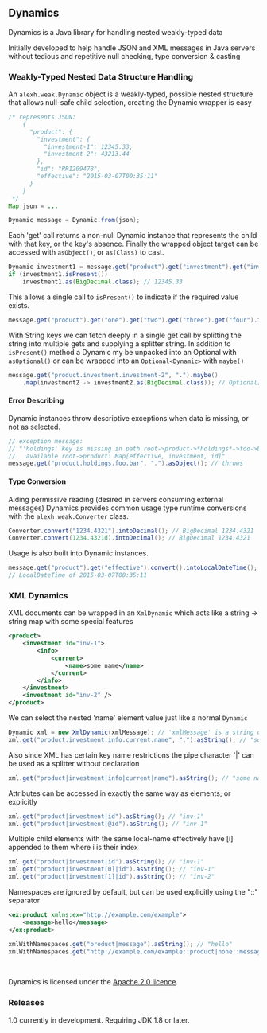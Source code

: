 Dynamics
------

Dynamics is a Java library for handling nested weakly-typed data

Initially developed to help handle JSON and XML messages in Java servers without tedious and repetitive null checking, type conversion & casting

### Weakly-Typed Nested Data Structure Handling

An `alexh.weak.Dynamic` object is a weakly-typed, possible nested structure that allows null-safe child selection, creating the Dynamic wrapper is easy
```java
/* represents JSON:
    {
      "product": {
        "investment": {
          "investment-1": 12345.33,
          "investment-2": 43213.44
        },
        "id": "RR1209478",
        "effective": "2015-03-07T00:35:11"
      }
    }
 */
Map json = ...

Dynamic message = Dynamic.from(json);
```

Each 'get' call returns a non-null Dynamic instance that represents the child with that key, or the key's absence. Finally the wrapped object target can be accessed with `asObject()`, or `as(Class)` to cast.

```java
Dynamic investment1 = message.get("product").get("investment").get("investment-1");
if (investment1.isPresent())
    investment1.as(BigDecimal.class); // 12345.33
```

This allows a single call to `isPresent()` to indicate if the required value exists.

```java
message.get("product").get("one").get("two").get("three").get("four").isPresent(); // false

```

With String keys we can fetch deeply in a single get call by splitting the string into multiple gets and supplying a splitter string. In addition to `isPresent()` method a Dynamic my be unpacked into an Optional with `asOptional()` or can be wrapped into an `Optional<Dynamic>` with `maybe()`

```java
message.get("product.investment.investment-2", ".").maybe()
    .map(investment2 -> investment2.as(BigDecimal.class)); // Optional[43213.44]
```
#### Error Describing

Dynamic instances throw descriptive exceptions when data is missing, or not as selected.
```java
// exception message: 
// "'holdings' key is missing in path root->product->*holdings*->foo->bar, 
//   available root->product: Map[effective, investment, id]"
message.get("product.holdings.foo.bar", ".").asObject(); // throws
```
#### Type Conversion

Aiding permissive reading (desired in servers consuming external messages) Dynamics provides common usage type runtime conversions with the `alexh.weak.Converter` class.
```java
Converter.convert("1234.4321").intoDecimal(); // BigDecimal 1234.4321
Converter.convert(1234.4321d).intoDecimal(); // BigDecimal 1234.4321
```
Usage is also built into Dynamic instances.
```java
message.get("product").get("effective").convert().intoLocalDateTime(); 
// LocalDateTime of 2015-03-07T00:35:11
```

### XML Dynamics

XML documents can be wrapped in an `XmlDynamic` which acts like a string -> string map with some special features
```xml
<product>
    <investment id="inv-1">
        <info>
            <current>
                <name>some name</name>
            </current>
        </info>
    </investment>
    <investment id="inv-2" />
</product>
```
We can select the nested 'name' element value just like a normal `Dynamic`
```java
Dynamic xml = new XmlDynamic(xmlMessage); // 'xmlMessage' is a string of the above xml
xml.get("product.investment.info.current.name", ".").asString(); // "some name"
```
Also since XML has certain key name restrictions the pipe character '|' can be used as a splitter without declaration 
```java
xml.get("product|investment|info|current|name").asString(); // "some name"
```
Attributes can be accessed in exactly the same way as elements, or explicitly
```java
xml.get("product|investment|id").asString(); // "inv-1"
xml.get("product|investment|@id").asString(); // "inv-1"
```
Multiple child elements with the same local-name effectively have [i] appended to them where i is their index
```java
xml.get("product|investment|id").asString(); // "inv-1"
xml.get("product|investment[0]|id").asString(); // "inv-1"
xml.get("product|investment[1]|id").asString(); // "inv-2"
```
Namespaces are ignored by default, but can be used explicitly using the "::" separator
```xml
<ex:product xmlns:ex="http://example.com/example">
    <message>hello</message>
</ex:product>
```
```java
xmlWithNamespaces.get("product|message").asString(); // "hello"
xmlWithNamespaces.get("http://example.com/example::product|none::message").asString(); // "hello"
```
<br/>

Dynamics is licensed under the [Apache 2.0 licence](http://www.apache.org/licenses/LICENSE-2.0.html).

### Releases

1.0 currently in development. Requiring JDK 1.8 or later.
